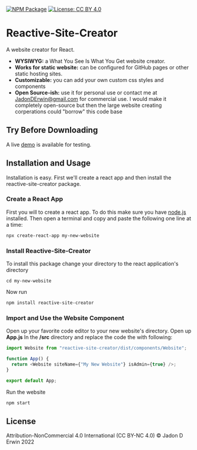 
[![NPM Package](https://img.shields.io/npm/v/reactive-site-creator.svg?style=flat-square)](https://www.npmjs.com/package/reactive-site-creator)
[![License: CC BY 4.0](https://img.shields.io/badge/License-CC%20BY%204.0-lightgrey.svg)](https://creativecommons.org/licenses/by/4.0/)
# Reactive-Site-Creator

A website creator for React. 

- **WYSIWYG:** a What You See Is What You Get website creator. 
- **Works for static website:** can be configured for GitHub pages or other static hosting sites.
- **Customizable:** you can add your own custom css styles and components 
- **Open Source-ish:** use it for personal use or contact me at JadonDErwin@gmail.com for commercial use. I would make it completely open-source but then the large website creating corperations could "borrow" this code base


## Try Before Downloading

A live [demo](https://jado66.github.io/reactive-site-creator-live/) is available for testing.

## Installation and Usage

Installation is easy. First we'll create a react app and then install the reactive-site-creator package.

### Create a React App

First you will to create a react app. To do this make sure you have [node.js](https://nodejs.dev/) installed. Then open a terminal and copy and paste the following one line at a time:

```sh
npx create-react-app my-new-website
```

### Install Reactive-Site-Creator

To install this package change your directory to the react application's directory

```
cd my-new-website
```

Now run

```sh
npm install reactive-site-creator
```

### Import and Use the Website Component

Open up your favorite code editor to your new website's directory. Open up **App.js** In the **/src** directory and replace the code the with following:

```js
import Website from "reactive-site-creator/dist/components/Website";

function App() {
  return <Website siteName={"My New Website"} isAdmin={true} />;
}

export default App;
```

Run the website

```sh
npm start
```
## License

Attribution-NonCommercial 4.0 International (CC BY-NC 4.0) © Jadon D Erwin 2022
